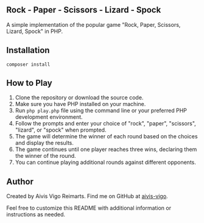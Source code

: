 Rock - Paper - Scissors - Lizard - Spock
---

A simple implementation of the popular game "Rock, Paper, Scissors, Lizard, Spock" in PHP.

Installation
---
```
composer install  
```

## How to Play

1. Clone the repository or download the source code.
2. Make sure you have PHP installed on your machine.
3. Run `php play.php` file using the command line or your preferred PHP development environment.
4. Follow the prompts and enter your choice of "rock", "paper", "scissors", "lizard", or "spock" when prompted.
5. The game will determine the winner of each round based on the choices and display the results.
6. The game continues until one player reaches three wins, declaring them the winner of the round.
7. You can continue playing additional rounds against different opponents.

## Author

Created by Aivis Vigo Reimarts. Find me on GitHub at [aivis-vigo](https://github.com/aivis-vigo).

Feel free to customize this README with additional information or instructions as needed.